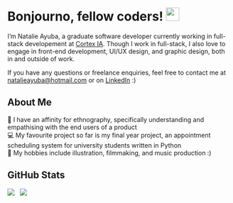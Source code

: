 # Bonjourno, fellow coders! <img src="https://raw.githubusercontent.com/MartinHeinz/MartinHeinz/master/wave.gif" width="30px">
I’m Natalie Ayuba, a graduate software developer currently working in full-stack developement at <a href="https://www.cortex-ia.com/" target="_blank">Cortex IA</a>. Though I work in full-stack, I also love to engage in front-end development, UI/UX design, and graphic design, both in and outside of work.

If you have any questions or freelance enquiries, feel free to contact me at natalieayuba@hotmail.com or on <a href="https://www.linkedin.com/in/natalie-ayuba/" target="_blank">LinkedIn</a> :)

## About Me

🌸 I have an affinity for ethnography, specifically understanding and empathising with the end users of a product  
💻 My favourite project so far is my final year project, an appointment scheduling system for university students written in Python  
🎸 My hobbies include illustration, filmmaking, and music production :) 
<!-- include buy me a coffee icon here -->

## GitHub Stats
<img align="top" src="https://github-readme-stats.vercel.app/api/?username=natalieayuba&theme=nightowl&show_icons=true" />&nbsp;&nbsp;
<img align="top" src="https://github-readme-stats.vercel.app/api/top-langs/?username=natalieayuba&theme=nightowl&layout=compact" />          

<!---
natalieayuba/natalieayuba is a ✨ special ✨ repository because its `README.md` (this file) appears on your GitHub profile.
You can click the Preview link to take a look at your changes.
--->
